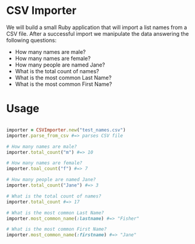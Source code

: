CSV Importer
============

We will build a small Ruby application that will import a list names
from a CSV file. After a successful import we manipulate the data answering
the following questions:

- How many names are male?
- How many names are female?
- How many people are named Jane?
- What is the total count of names?
- What is the most common Last Name?
- What is the most common First Name?

Usage
=====
```ruby

importer = CSVImporter.new("test_names.csv")
importer.parse_from_csv #=> parses CSV file

# How many names are male?
importer.total_count("m") #=> 10

# How many names are female?
importer.toal_count("f") #=> 7

# How many people are named Jane?
importer.total_count("Jane") #=> 3

# What is the total count of names?
importer.total_count #=> 17

# What is the most common Last Name?
importer.most_common_name(:lastname) #=> "Fisher"

# What is the most common First Name?
importer.most_common_name(:firstname) #=> "Jane"

```
